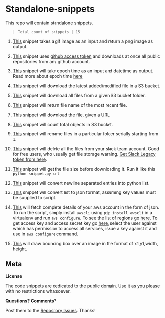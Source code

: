 # Standalone-snippets
This repo will contain standalone snippets.


> `Total count of snippets | 15`

 1. [This](https://raw.githubusercontent.com/x0v/standalone-snippets/master/1-gif-to-png.py) snippet takes a gif image as an input and return a png image as output.
 
 2. [This](https://raw.githubusercontent.com/x0v/standalone-snippets/master/2-git-clone-public-repo-from-particular-user.py) snippet uses [github access token](https://github.com/settings/tokens) and downloads at once all public repositories from any github account.
 
 3. [This](https://raw.githubusercontent.com/x0v/standalone-snippets/master/3-convert-epoch-time-to-date-time.py) snippet will take epoch time as an input and datetime as output. Read more about epoch time [here](https://en.wikipedia.org/wiki/Unix_time)

 4. [This](https://raw.githubusercontent.com/x0v/standalone-snippets/master/4-s3-latest-file.py) snippet will download the latest added/modified file in a S3 bucket.
 
 5. [This](https://raw.githubusercontent.com/x0v/standalone-snippets/master/5-s3-download-all.py) snippet will download all files from a given S3 bucket folder.
 
 6. [This](https://raw.githubusercontent.com/x0v/standalone-snippets/master/6-get-latest-file.py) snippet will return file name of the most recent file.
 
 7. [This](https://raw.githubusercontent.com/x0v/standalone-snippets/master/7-download-using-url.py) snippet will download the file, given a URL.
 
 8. [This](https://raw.githubusercontent.com/x0v/standalone-snippets/master/8-count-objects-in-bucket.py) snippet will count total objects in S3 bucket.

 9. [This](https://raw.githubusercontent.com/x0v/standalone-snippets/master/9-rename-files-bulk-serially.py) snippet will rename files in a particular folder serially starting from `1`. 

 10. [This](https://raw.githubusercontent.com/x0v/standalone-snippets/master/10-delete-all-files-from-slack.py) snippet will delete all the files from your slack team account. Good for free users, who usually get file storage warning. [Get Slack Legacy token from here](https://api.slack.com/custom-integrations/legacy-tokens).
 
 11. [This](https://raw.githubusercontent.com/x0v/standalone-snippets/master/11-get-file-size-before-download.py) snippet will get the file size before downloading it. Run it like this `python snippet.py url`
 
 12. [This](https://raw.githubusercontent.com/x0v/standalone-snippets/master/12-convert-text-to-list.py) snippet will convert newline separated entries into python list.
 
 13. [This](https://raw.githubusercontent.com/x0v/standalone-snippets/master/13-convert-list-to-json.py) snippet will convert list to json format, assuming key values must be suuplied to script.

 14. [This](https://raw.githubusercontent.com/x0v/standalone-snippets/master/14-fetch-aws-complete-biodata.py) will fetch complete details of your aws account in the form of json. To run the script, simply install `awscli` using `pip install awscli` in a virtualenv and run `aws configure`. To see the list of regions go [here](https://docs.aws.amazon.com/general/latest/gr/rande.html#apigateway_region). To get access key and access secret key go [here](https://console.aws.amazon.com/iam/home?region=us-east-2#/users), select the user against which has permission to access all services, issue a key against it and use in `aws configure` command.


15. [This]() will draw bounding box over an image in the format of x1,y1,width, height.


 
 ## Meta

**License**

The code snippets are dedicated to the public domain. Use it as you please with no restrictions whatsoever.

**Questions? Comments?**

Post them to the [Repository Issues](https://github.com/x0v/standalone-snippets/issues/new). Thanks!

